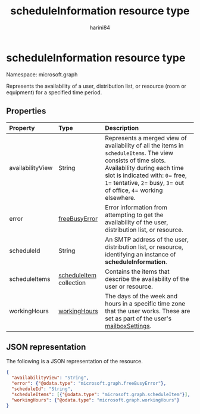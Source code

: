 ﻿---
title: "scheduleInformation resource type"
description: "Represents the availability of a user, distribution list, or resource for a specified time period."
localization_priority: Normal
author: "harini84"
ms.prod: ""
doc_type: resourcePageType
---

# scheduleInformation resource type

Namespace: microsoft.graph

Represents the availability of a user, distribution list, or resource (room or equipment) for a specified time period.

## Properties

| Property         | Type                                       | Description                                                                                                                                                                                                                                            |
| :--------------- | :----------------------------------------- | :----------------------------------------------------------------------------------------------------------------------------------------------------------------------------------------------------------------------------------------------------- |
| availabilityView | String                                     | Represents a merged view of availability of all the items in `scheduleItems`. The view consists of time slots. Availability during each time slot is indicated with: `0`= free, `1`= tentative, `2`= busy, `3`= out of office, `4`= working elsewhere. |
| error            | [freeBusyError](freebusyerror.md)          | Error information from attempting to get the availability of the user, distribution list, or resource.                                                                                                                                                 |
| scheduleId       | String                                     | An SMTP address of the user, distribution list, or resource, identifying an instance of **scheduleInformation**.                                                                                                                                       |
| scheduleItems    | [scheduleItem](scheduleitem.md) collection | Contains the items that describe the availability of the user or resource.                                                                                                                                                                             |
| workingHours     | [workingHours](workinghours.md)            | The days of the week and hours in a specific time zone that the user works. These are set as part of the user's [mailboxSettings](mailboxsettings.md).                                                                                                 |

## JSON representation

The following is a JSON representation of the resource.

<!-- {
  "blockType": "resource",
  "optionalProperties": [

  ],
  "@odata.type": "microsoft.graph.scheduleInformation"
}-->

```json
{
  "availabilityView": "String",
  "error": {"@odata.type": "microsoft.graph.freeBusyError"},
  "scheduleId": "String",
  "scheduleItems": [{"@odata.type": "microsoft.graph.scheduleItem"}],
  "workingHours": {"@odata.type": "microsoft.graph.workingHours"}
}

```

<!-- uuid: 8fcb5dbc-d5aa-4681-8e31-b001d5168d79
2015-10-25 14:57:30 UTC -->

<!--
{
  "type": "#page.annotation",
  "description": "scheduleInformation resource",
  "keywords": "",
  "section": "documentation",
  "tocPath": ""
}
-->
